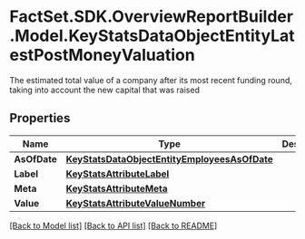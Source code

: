# FactSet.SDK.OverviewReportBuilder.Model.KeyStatsDataObjectEntityLatestPostMoneyValuation
The estimated total value of a company after its most recent funding round, taking into account the new capital that was raised

## Properties

Name | Type | Description | Notes
------------ | ------------- | ------------- | -------------
**AsOfDate** | [**KeyStatsDataObjectEntityEmployeesAsOfDate**](KeyStatsDataObjectEntityEmployeesAsOfDate.md) |  | [optional] 
**Label** | [**KeyStatsAttributeLabel**](KeyStatsAttributeLabel.md) |  | 
**Meta** | [**KeyStatsAttributeMeta**](KeyStatsAttributeMeta.md) |  | [optional] 
**Value** | [**KeyStatsAttributeValueNumber**](KeyStatsAttributeValueNumber.md) |  | 

[[Back to Model list]](../README.md#documentation-for-models) [[Back to API list]](../README.md#documentation-for-api-endpoints) [[Back to README]](../README.md)

